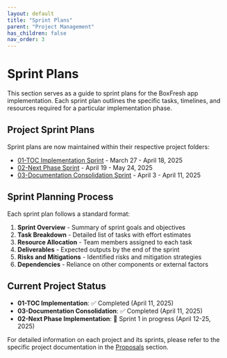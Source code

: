 ```yaml
---
layout: default
title: "Sprint Plans"
parent: "Project Management"
has_children: false
nav_order: 3
---
```


# Sprint Plans

This section serves as a guide to sprint plans for the BoxFresh app implementation. Each sprint plan outlines the specific tasks, timelines, and resources required for a particular implementation phase.

## Project Sprint Plans

Sprint plans are now maintained within their respective project folders:

- [01-TOC Implementation Sprint](../proposals/01-toc-implementation/sprint.md) - March 27 - April 18, 2025
- [02-Next Phase Sprint](../proposals/02-next-phase/sprint.md) - April 19 - May 24, 2025
- [03-Documentation Consolidation Sprint](../proposals/03-consolidation/sprint.md) - April 3 - April 11, 2025

## Sprint Planning Process

Each sprint plan follows a standard format:

1. **Sprint Overview** - Summary of sprint goals and objectives
2. **Task Breakdown** - Detailed list of tasks with effort estimates
3. **Resource Allocation** - Team members assigned to each task
4. **Deliverables** - Expected outputs by the end of the sprint
5. **Risks and Mitigations** - Identified risks and mitigation strategies
6. **Dependencies** - Reliance on other components or external factors

## Current Project Status

- **01-TOC Implementation**: ✅ Completed (April 11, 2025)
- **03-Documentation Consolidation**: ✅ Completed (April 11, 2025)
- **02-Next Phase Implementation**: 🔄 Sprint 1 in progress (April 12-25, 2025)

For detailed information on each project and its sprints, please refer to the specific project documentation in the [Proposals](../proposals/) section. 